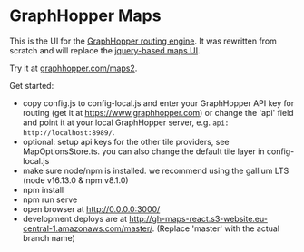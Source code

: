 # GraphHopper Maps

This is the UI for the [GraphHopper routing engine](https://github.com/graphhopper/graphhopper).
It was rewritten from scratch and will replace the [jquery-based maps UI](https://github.com/graphhopper/graphhopper#graphhopper-maps).

Try it at [graphhopper.com/maps2](https://graphhopper.com/maps2/).

Get started:

 * copy config.js to config-local.js and enter your GraphHopper API key for routing (get it at https://www.graphhopper.com)
   or change the 'api' field and point it at your local GraphHopper server, e.g. `api: http://localhost:8989/`.
 * optional: setup api keys for the other tile providers, see MapOptionsStore.ts. you can also change the default tile layer in config-local.js
 * make sure node/npm is installed. we recommend using the gallium LTS (node v16.13.0 & npm v8.1.0)
 * npm install
 * npm run serve
 * open browser at http://0.0.0.0:3000/
 * development deploys are at http://gh-maps-react.s3-website.eu-central-1.amazonaws.com/master/. (Replace 'master' with the actual branch name) 
